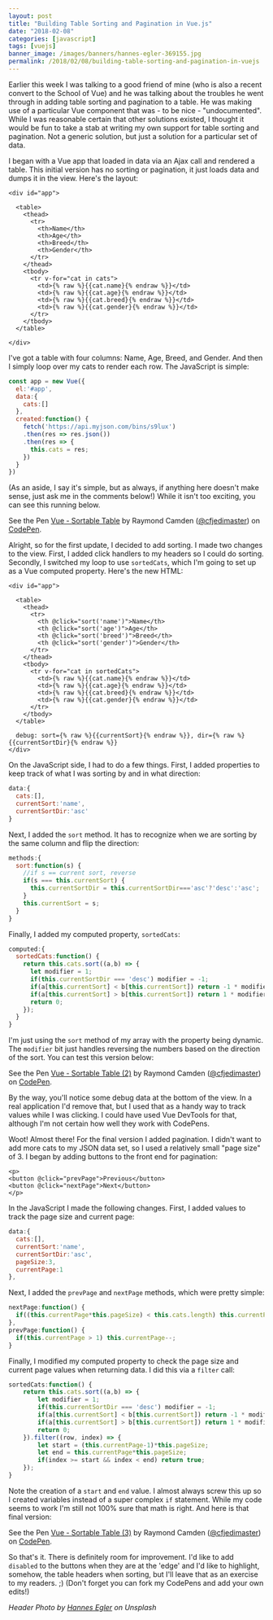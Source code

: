 ```yaml
---
layout: post
title: "Building Table Sorting and Pagination in Vue.js"
date: "2018-02-08"
categories: [javascript]
tags: [vuejs]
banner_image: /images/banners/hannes-egler-369155.jpg
permalink: /2018/02/08/building-table-sorting-and-pagination-in-vuejs
---
```


Earlier this week I was talking to a good friend of mine (who is also a recent convert to the School of Vue) and he was talking about the troubles he went through in adding table sorting and pagination to a table. He was making use of a particular Vue component that was - to be nice - "undocumented". While I was reasonable certain that other solutions existed, I thought it would be fun to take a stab at writing my own support for table sorting and pagination. Not a generic solution, but just a solution for a particular set of data.

I began with a Vue app that loaded in data via an Ajax call and rendered a table. This initial version has no sorting or pagination, it just loads data and dumps it in the view. Here's the layout:

```markup
<div id="app">
  
  <table>
    <thead>
      <tr>
        <th>Name</th>
        <th>Age</th>
        <th>Breed</th>
        <th>Gender</th>
      </tr>
    </thead>
    <tbody>
      <tr v-for="cat in cats">
        <td>{% raw %}{{cat.name}{% endraw %}}</td>
        <td>{% raw %}{{cat.age}{% endraw %}}</td>
        <td>{% raw %}{{cat.breed}{% endraw %}}</td>
        <td>{% raw %}{{cat.gender}{% endraw %}}</td>
      </tr>
    </tbody>
  </table>
  
</div>
```

I've got a table with four columns: Name, Age, Breed, and Gender. And then I simply loop over my cats to render each row. The JavaScript is simple:

```js
const app = new Vue({
  el:'#app',
  data:{
    cats:[]
  },
  created:function() {
    fetch('https://api.myjson.com/bins/s9lux')
    .then(res => res.json())
    .then(res => {
      this.cats = res;
    })
  }
})
```

(As an aside, I say it's simple, but as always, if anything here doesn't make sense, just ask me in the comments below!) While it isn't too exciting, you can see this running below.

<p data-height="400" data-theme-id="dark" data-slug-hash="PQWErq" data-default-tab="html,result" data-user="cfjedimaster" data-embed-version="2" data-pen-title="Vue - Sortable Table" class="codepen">See the Pen <a href="https://codepen.io/cfjedimaster/pen/PQWErq/">Vue - Sortable Table</a> by Raymond Camden (<a href="https://codepen.io/cfjedimaster">@cfjedimaster</a>) on <a href="https://codepen.io">CodePen</a>.</p>
<script async src="https://production-assets.codepen.io/assets/embed/ei.js"></script>

Alright, so for the first update, I decided to add sorting. I made two changes to the view. First, I added click handlers to my headers so I could do sorting. Secondly, I switched my loop to use `sortedCats`, which I'm going to set up as a Vue computed property. Here's the new HTML:

```markup
<div id="app">
  
  <table>
    <thead>
      <tr>
        <th @click="sort('name')">Name</th>
        <th @click="sort('age')">Age</th>
        <th @click="sort('breed')">Breed</th>
        <th @click="sort('gender')">Gender</th>
      </tr>
    </thead>
    <tbody>
      <tr v-for="cat in sortedCats">
        <td>{% raw %}{{cat.name}{% endraw %}}</td>
        <td>{% raw %}{{cat.age}{% endraw %}}</td>
        <td>{% raw %}{{cat.breed}{% endraw %}}</td>
        <td>{% raw %}{{cat.gender}{% endraw %}}</td>
      </tr>
    </tbody>
  </table>
  
  debug: sort={% raw %}{{currentSort}{% endraw %}}, dir={% raw %}{{currentSortDir}{% endraw %}}
</div>
```

On the JavaScript side, I had to do a few things. First, I added properties to keep track of what I was sorting by and in what direction:

```js
data:{
  cats:[],
  currentSort:'name',
  currentSortDir:'asc'
}
```

Next, I added the `sort` method. It has to recognize when we are sorting by the same column and flip the direction:

```js
methods:{
  sort:function(s) {
    //if s == current sort, reverse
    if(s === this.currentSort) {
      this.currentSortDir = this.currentSortDir==='asc'?'desc':'asc';
    }
    this.currentSort = s;
  }
}
```

Finally, I added my computed property, `sortedCats`:

```js
computed:{
  sortedCats:function() {
    return this.cats.sort((a,b) => {
      let modifier = 1;
      if(this.currentSortDir === 'desc') modifier = -1;
      if(a[this.currentSort] < b[this.currentSort]) return -1 * modifier;
      if(a[this.currentSort] > b[this.currentSort]) return 1 * modifier;
      return 0;
    });
  }
}
```

I'm just using the `sort` method of my array with the property being dynamic. The `modifier` bit just handles reversing the numbers based on the direction of the sort. You can test this version below:

<p data-height="400" data-theme-id="dark" data-slug-hash="BYpJgj" data-default-tab="html,result" data-user="cfjedimaster" data-embed-version="2" data-pen-title="Vue - Sortable Table (2)" class="codepen">See the Pen <a href="https://codepen.io/cfjedimaster/pen/BYpJgj/">Vue - Sortable Table (2)</a> by Raymond Camden (<a href="https://codepen.io/cfjedimaster">@cfjedimaster</a>) on <a href="https://codepen.io">CodePen</a>.</p>
<script async src="https://production-assets.codepen.io/assets/embed/ei.js"></script>

By the way, you'll notice some debug data at the bottom of the view. In a real application I'd remove that, but I used that as a handy way to track values while I was clicking. I could have used Vue DevTools for that, although I'm not certain how well they work with CodePens. 

Woot! Almost there! For the final version I added pagination. I didn't want to add more cats to my JSON data set, so I used a relatively small "page size" of 3. I began by adding buttons to the front end for pagination:

```markup
<p>
<button @click="prevPage">Previous</button> 
<button @click="nextPage">Next</button>
</p>
```

In the JavaScript I made the following changes. First, I added values to track the page size and current page:

```js
data:{
  cats:[],
  currentSort:'name',
  currentSortDir:'asc',
  pageSize:3,
  currentPage:1
},
```

Next, I added the `prevPage` and `nextPage` methods, which were pretty simple:

```js
nextPage:function() {
  if((this.currentPage*this.pageSize) < this.cats.length) this.currentPage++;
},
prevPage:function() {
  if(this.currentPage > 1) this.currentPage--;
}
```

Finally, I modified my computed property to check the page size and current page values when returning data. I did this via a `filter` call:

```js
sortedCats:function() {
	return this.cats.sort((a,b) => {
		let modifier = 1;
		if(this.currentSortDir === 'desc') modifier = -1;
		if(a[this.currentSort] < b[this.currentSort]) return -1 * modifier;
		if(a[this.currentSort] > b[this.currentSort]) return 1 * modifier;
		return 0;
	}).filter((row, index) => {
		let start = (this.currentPage-1)*this.pageSize;
		let end = this.currentPage*this.pageSize;
		if(index >= start && index < end) return true;
	});
}
```

Note the creation of a `start` and `end` value. I almost always screw this up so I created variables instead of a super complex `if` statement. While my code seems to work I'm still not 100% sure that math is right. And here is that final version:

<p data-height="400" data-theme-id="dark" data-slug-hash="yvgvMK" data-default-tab="js,result" data-user="cfjedimaster" data-embed-version="2" data-pen-title="Vue - Sortable Table (3)" class="codepen">See the Pen <a href="https://codepen.io/cfjedimaster/pen/yvgvMK/">Vue - Sortable Table (3)</a> by Raymond Camden (<a href="https://codepen.io/cfjedimaster">@cfjedimaster</a>) on <a href="https://codepen.io">CodePen</a>.</p>
<script async src="https://production-assets.codepen.io/assets/embed/ei.js"></script>

So that's it. There is definitely room for improvement. I'd like to add `disabled` to the buttons when they are at the 'edge' and I'd like to highlight, somehow, the table headers when sorting, but I'll leave that as an exercise to my readers. ;) (Don't forget you can fork my CodePens and add your own edits!)


<i>Header Photo by <a href="https://unsplash.com/photos/u54GUxav9Hc?utm_source=unsplash&utm_medium=referral&utm_content=creditCopyText">Hannes Egler</a> on Unsplash</i>